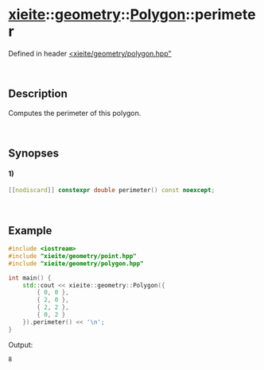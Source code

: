 # [xieite](../../../../../xieite.md)\:\:[geometry](../../../../../geometry.md)\:\:[Polygon](../../../polygon.md)\:\:perimeter
Defined in header [<xieite/geometry/polygon.hpp"](../../../../../../include/xieite/geometry/polygon.hpp)

&nbsp;

## Description
Computes the perimeter of this polygon.

&nbsp;

## Synopses
#### 1)
```cpp
[[nodiscard]] constexpr double perimeter() const noexcept;
```

&nbsp;

## Example
```cpp
#include <iostream>
#include "xieite/geometry/point.hpp"
#include "xieite/geometry/polygon.hpp"

int main() {
    std::cout << xieite::geometry::Polygon({
        { 0, 0 },
        { 2, 0 },
        { 2, 2 },
        { 0, 2 }
    }).perimeter() << '\n';
}
```
Output:
```
8
```

